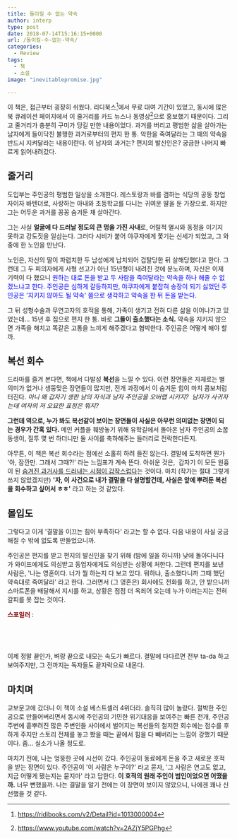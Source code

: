 ```yaml
---
title: 돌이킬 수 없는 약속
author: interp
type: post
date: 2018-07-14T15:16:15+0000
url: /돌이킬-수-없는-약속/
categories:
  - Review
tags:
  - 책
  - 소설
image: "inevitablepromise.jpg"

---
```

이 책은, 접근부터 굉장히 쉬웠다. 리디북스[^1]에서 무료 대여 기간이 있었고, 동시에 많은 북 큐레이션 페이지에서 이 줄거리를 카드 뉴스나 동영상[^2]으로 홍보했기 때문이다. 그리고 줄거리가 충분히 구미가 당길 만한 내용이었다. 과거를 버리고 평범한 삶을 살아가는 남자에게 들이닥친 불행한 과거로부터의 편지 한 통. 악한을 죽여달라는 그 때의 약속을 반드시 지켜달라는 내용이란다. 이 남자의 과거는? 편지의 발신인은? 궁금한 나머지 빠르게 읽어내려갔다.

## 줄거리

도입부는 주인공의 평범한 일상을 소개한다. 레스토랑과 바를 겸하는 식당의 공동 창업자이자 바텐더로, 사랑하는 아내와 초등학교를 다니는 귀여운 딸을 둔 가장으로. 하지만 그는 어두운 과거를 꽁꽁 숨겨둔 채 살아간다.

그는 사실 **얼굴에 다 드러날 정도의 큰 멍을 가진 사내**로, 어릴적 멸시와 동정을 이기지 못하고 강도짓을 일삼는다. 그러다 시비가 붙어 야쿠자에게 쫓기는 신세가 되었고, 그 와중에 한 노인을 만난다.

노인은, 자신의 딸이 파렴치한 두 남성에게 납치되어 겁탈당한 뒤 살해당했다고 한다. 그런데 그 두 피의자에게 사형 선고가 아닌 15년형이 내려진 것에 분노하며, 자신은 이제 기력이 다 했으니 <span style="color: #0000ff;">원하는 대로 돈을 받고 두 사람을 죽여달라는 약속을 하나 해줄 수 없겠느냐고 한다. 주인공은 심하게 갈등하지만, 야쿠자에게 붙잡혀 송장이 되기 싫었던 주인공은 '지키지 않아도 될 약속' 쯤으로 생각하고 약속을 한 뒤 돈을 받는다. 

그 뒤 성형수술과 무연고자의 호적을 통해, 가족이 생기고 전혀 다른 삶을 이어나가고 있었는데... 15년 후 집으로 편지 한 통. 바로 **그들이 출소했다는 소식.** 약속을 지키지 않으면 가족을 해치고 똑같은 고통을 느끼게 해주겠다고 협박한다. 주인공은 어떻게 해야 할까.


## 복선 회수

드라마를 즐겨 본다면, 책에서 다발성 **복선**을 느낄 수 있다. 이런 장면들은 자체로는 별 의미가 없거나 생뚱맞은 장면들이 많지만, 전개 과정에서 이 숨겨둔 힘이 마치 콤보처럼 터진다. *아니 왜 갑자기 생판 남의 자식과 남자 주인공을 오버랩 시키지?  남자가 사귀자는데 여자의 저 오묘한 표정은 뭐지?*

**그런데 역으로, 누가 봐도 복선같이 보이는 장면들이 사실은 아무런 의미없는 장면이 되는 경우가 간혹 있다.** 메인 커플을 훼방놓기 위해 유학길에서 돌아온 남자 주인공의 소꿉동생이, 질투 몇 번 하더니만 둘 사이를 축하해주는 들러리로 전락한다든지.

아무튼, 이 책은 복선 회수라는 점에선 소홀히 하려 들진 않는다. 결말에 도착하면 뭔가 '아, 잠깐만. 그래서 그때?!' 라는 느낌표가 계속 뜬다. 아쉬운 것은,  갑자기 이 모든 원흉이 된 <span style="text-decoration: underline;">숨겨진 과거사를 드러내는 시점이 갑작스럽다</span>는 것이다. 마치 (작가는 절대 그렇게 쓰지 않았겠지만) **'자, 이 사건으로 내가 결말을 다 설명할건데, 사실은 앞에 뿌려둔 복선을 회수하고 싶어서 ㅎㅎ'** 라고 하는 것 같았다.

## 몰입도

그렇다고 이게 '결말을 이끄는 힘이 부족하다' 라고는 할 수 없다. 다음 내용이 사실 궁금해질 수 밖에 없도록 만들었으니까.

주인공은 편지를 받고 편지의 발신인을 찾기 위해 (밤에 일을 하니까) 낮에 돌아다니다가 와이프에게도 의심받고 동업자에게도 의심받는 상황에 처한다. 그런데 편지를 보낸 사람은, '나는 영혼이다. 너가 뭘 하는지 다 보고 있다. 뭐하냐, 출소했다니까 그때 했던 약속대로 죽여달라' 라고 한다. 그러면서 (그 영혼은) 회사에도 전화를 하고, 안 받으니까 스마트폰을 배달해서 지시를 하고, 상황은 점점 더 옥죄어 오는데 누가 이러는지는 전혀 갈피를 못 잡는 것이다.

<span style="color: #800000;">**스포일러** : </span><span style="color: #fefefe;"> : 정말 영혼인가? 날 쫓던 야쿠자인가? 같이 나쁜 짓을 했던 녀석 중 한명의 짓인가? 그 노인이 자주 간다던 '억울한 피해자 모임' 의 사람 중 한명인가? 그 와중에 타겟 두 명 중 한명에게 찾아가지만 차마 죽이지 못했는데, 다음날 타겟은 살해당하고 자신은 누명을 썼다.</span>

이제 정말 끝인가, 벼랑 끝으로 내모는 속도가 빠르다. 결말에 다다르면 전부 ta-da 하고 보여주지만, 그 전까지는 독자들도 끝자락으로 내몬다.

## 마치며

교보문고에 갔더니 이 책이 소설 베스트셀러 4위더라. 솔직히 많이 놀랐다. 절박한 주인공으로 만들어버리면서 동시에 주인공의 기민한 위기대응을 보여주는 빠른 전개, 주인공 주변에 흩뿌려진 많은 주변인들 사이에서 벌어지는 복선들의 철저한 회수에는 점수를 후하게 주지만 스토리 전체를 놓고 봤을 때는 끝에서 힘을 다 빼버리는 느낌이 강했기 때문이다. 좀... 실소가 나올 정도로.

마치기 전에, 나는 엉뚱한 곳에 시선이 갔다. 주인공이 동료에게 돈을 주고 새로운 호적을 받는 장면이 있다. 주인공이 '이 사람은 누구야?' 라고 묻자, '그 사람은 연고도 없고, 지금 어떻게 됐는지는 묻지마' 라고 답한다. **이 호적의 원래 주인이 범인이었으면 어땠을까.** 너무 뻔했을까. 나는 결말을 알기 전에는 이 장면이 보이지 않았으니, 나에겐 꽤나 신선했을 것 같다.

[^1]: https://ridibooks.com/v2/Detail?id=1013000004
[^2]: https://www.youtube.com/watch?v=2AZjY5PGPhg
